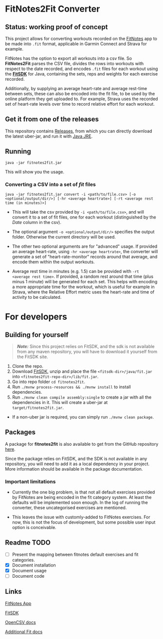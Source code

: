 # FitNotes2Fit Converter

Status: working proof of concept
---

This project allows for converting workouts recorded on the [FitNotes](https://play.google.com/store/apps/details?id=com.github.jamesgay.fitnotes&hl=en_US&gl=US) app to be made into `.fit` format, applicable in Garmin Connect and Strava for example.

FitNotes has the option to export all workouts into a csv file. So **FitNotes2Fit** parses the CSV file, divides the rows into workouts with respect to the date recorded, and encodes `.fit` files for each workout using the [**FitSDK**](https://developer.garmin.com/fit/overview/) for Java, containing the sets, reps and weights for each exercise recorded.

Additionally, by supplying an average heart-rate and average rest-time between sets, these can also be encoded into the fit file, to be used by the online platform they get uploaded to. For example, Strava uses the recorded set of heart-rate levels over time to record relative effort for each workout.

## Get it from one of the releases

This repository contains [Releases](https://github.com/tihawk/fitnotes2fit/releases/latest), from which you can directly download the latest uber-jar, and run it with [Java JRE](https://www.java.com/en/download/).

## Running

```java -jar fitnotes2fit.jar```

This will show you the usage.

### Converting a CSV into a set of _fit_ files

```java -jar fitnotes2fit.jar convert -i <path/to/file.csv> [-o <optional/output/dir/>] [-hr <average heartrate>] [-rt <average rest time (in minutes)>]```

- This will take the csv provided by `-i <path/to/file.csv>`, and will convert it to a set of fit files, one for each workout (distinguished by the _Date_ column in the csv).

- The optional argument `-o <optional/output/dir/>` specifies the output folder. Otherwise the current directory will be used.

- The other two optional arguments are for "advanced" usage. If provided an average heart-rate, using `-hr <average heartrate>`, the converter will generate a set of "heart-rate-monitor" records around that average, and encode them within the output workouts.

- Average rest time in minutes (e.g. 1.5) can be provided with `-rt <average rest time>`. If provided, a random rest around that time (plus minus 1 minute) will be generated for each set. This helps with encoding a more appropriate time for the workout, which is useful for example in Strava, where the Relative Effort metric uses the heart-rate and time of activity to be calculated.

# For developers
## Building for yourself

> **_Note:_** Since this project relies on FitSDK, and the sdk is not available from any maven repository, you will have to download it yourself from the FitSDK site.

1. Clone the repo.
1. Download [FitSDK](https://developer.garmin.com/fit/download/), unzip and place the file `<fitsdk-dir>/java/fit.jar` into `<fitnotes2fit-repo-dir>/lib/fit.jar`.
1. Go into repo folder `cd fitnotes2fit`.
1. Run `./mvnw process-resources && ./mvnw install` to install dependencies.
1. Run `./mvnw clean compile assembly:single` to create a jar with all the dependencies in it. This will create a uber-jar at `target/fitnotes2fit.jar`.
  - If a non-uber jar is required, you can simply run `./mvnw clean package`.

## Packages

A package for **fitnotes2fit** is also available to get from the GitHub repository [here](https://github.com/tihawk/fitnotes2fit/packages/).

Since the package relies on FitSDK, and the SDK is not available in any repository, you will need to add it as a local dependency in your project. More information should be available in the package documentation.

### Important limitations

* Currently the one big problem, is that not all default exercises provided by FitNotes are being encoded in the fit category system. At least the defaults will be implemented soon enough. In the log of running the converter, these uncategorised exercises are mentioned.

* This leaves the issue with customly-added to FitNotes exercises. For now, this is not the focus of development, but some possible user input option is conceivable.

## Readme TODO

 - [ ] Present the mapping between fitnotes default exercises and fit categories.
 - [X] Document installation
 - [X] Document usage
 - [ ] Document code

 ## Links

 [FitNotes App](https://play.google.com/store/apps/details?id=com.github.jamesgay.fitnotes&hl=en_US&gl=US)

 [FitSDK](https://developer.garmin.com/fit/overview/)

 [OpenCSV docs](http://opencsv.sourceforge.net/#reading_into_beans)

 [Additional Fit docs](https://apizone.suunto.com/fit-description)